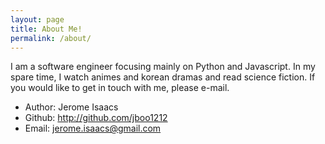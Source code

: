 ```yaml
---
layout: page
title: About Me!
permalink: /about/
---
```

I am a software engineer focusing mainly on Python and Javascript.
In my spare time, I watch animes and korean dramas and read science
fiction.  If you would like to get in touch with me, please e-mail.

* Author: Jerome Isaacs
* Github: http://github.com/jboo1212
* Email: jerome.isaacs@gmail.com
